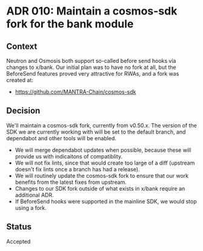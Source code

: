 # ADR 010: Maintain a cosmos-sdk fork for the bank module

## Context

Neutron and Osmosis both support so-called before send hooks via changes to x/bank.  Our initial plan was to have no fork at all, but the BeforeSend features proved very attractive for RWAs, and a fork was created at:

* <https://github.com/MANTRA-Chain/cosmos-sdk>

## Decision

We'll maintain a cosmos-sdk fork, currently from v0.50.x.  The version of the SDK we are currently working with will be set to the default branch, and dependabot and other tools will be enabled.  

* We will merge dependabot updates when possible, because these will provide us with indicaitons of compatiblity. 
* We will not fix lints, since that would create too large of a diff (upstream doesn't fix lints once a branch has had a release).
* We will routinely update the cosmos-sdk fork to ensure that our work benefits from the latest fixes from upstream.
* Changes to our SDK fork outside of what exists in x/bank require an additional ADR.
* If BeforeSend hooks were supported in the mainline SDK, we would stop using a fork.

## Status

Accepted
